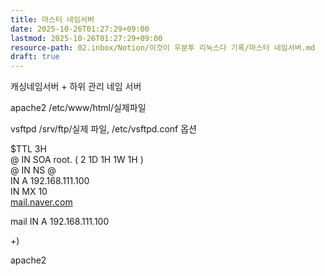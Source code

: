 ```yaml
---
title: 마스터 네임서버
date: 2025-10-26T01:27:29+09:00
lastmod: 2025-10-26T01:27:29+09:00
resource-path: 02.inbox/Notion/이것이 우분투 리눅스다 기록/마스터 네임서버.md
draft: true
---
```

캐싱네임서버 + 하위 관리 네임 서버

  


apache2 /etc/www/html/실제파일

vsftpd /srv/ftp/실제 파일, /etc/vsftpd.conf 옵션

  

  

  

$TTL 3H  
@ IN SOA root. ( 2 1D 1H 1W 1H )  
@ IN NS @  
IN A 192.168.111.100  
IN MX 10  
[mail.naver.com](http://mail.naver.com/)

mail IN A 192.168.111.100

  

  

+)

apache2